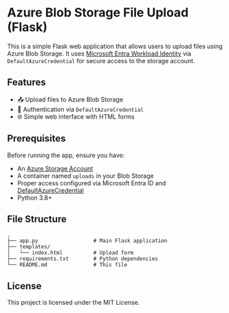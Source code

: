 # Azure Blob Storage File Upload (Flask)

This is a simple Flask web application that allows users to upload files using Azure Blob Storage. It uses [Microsoft Entra Workload Identity](https://learn.microsoft.com/en-us/azure/aks/workload-identity-overview) via `DefaultAzureCredential` for secure access to the storage account.

## Features

- 📤 Upload files to Azure Blob Storage
- 🔐 Authentication via `DefaultAzureCredential`
- 🌐 Simple web interface with HTML forms

## Prerequisites

Before running the app, ensure you have:

- An [Azure Storage Account](https://portal.azure.com/)
- A container named `uploads` in your Blob Storage
- Proper access configured via Microsoft Entra ID and [DefaultAzureCredential](https://learn.microsoft.com/en-us/python/api/overview/azure/identity-readme?view=azure-python)
- Python 3.8+

## File Structure

```
.
├── app.py                  # Main Flask application
├── templates/
│   └── index.html          # Upload form
├── requirements.txt        # Python dependencies
└── README.md               # This file
```

## License

This project is licensed under the MIT License.